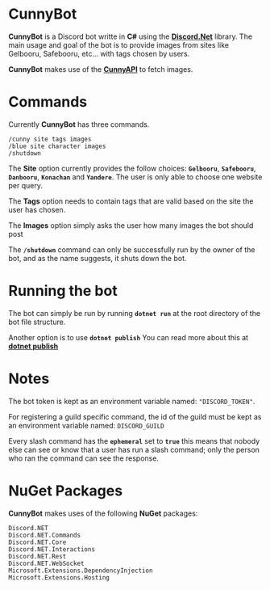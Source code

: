 # **CunnyBot**

**CunnyBot** is a Discord bot writte in **C#** using the [**Discord.Net**](https://github.com/discord-net/Discord.Net) library. The main usage and goal of the bot is to provide images from sites like Gelbooru, Safebooru, etc... with tags chosen by users.

**CunnyBot** makes use of the [**CunnyAPI**](https://github.com/ProjectCuteAndFunny/CunnyApi) to fetch images. 

# Commands
Currently **CunnyBot** has three commands.
```
/cunny site tags images
/blue site character images
/shutdown
```
The **Site** option currently provides the follow choices: **`Gelbooru`**, **`Safebooru`**, **`Danbooru`**, **`Konachan`** and **`Yandere`**. The user is only able to choose one website per query.

The **Tags** option needs to contain tags that are valid based on the site the user has chosen.

The **Images** option simply asks the user how many images the bot should post

The **``/shutdown``** command can only be successfully run by the owner of the bot, and as the name suggests, it shuts down the bot.

# Running the bot
The bot can simply be run by running **``dotnet run``** at the root directory of the bot file structure.

Another option is to use **``dotnet publish``** You can read more about this at [**dotnet publish**](https://docs.microsoft.com/en-us/dotnet/core/tools/dotnet-publish)

# Notes
The bot token is kept as an environment variable named: ``"DISCORD_TOKEN"``.

For registering a guild specific command, the id of the guild must be kept as an environment variable named: ``DISCORD_GUILD``

Every slash command has the **``ephemeral``** set to **``true``** this means that nobody else can see or know that a user has run a slash command; only the person who ran the command can see the response. 

# NuGet Packages
**CunnyBot** makes uses of the following **NuGet** packages:
```
Discord.NET
Discord.NET.Commands
Discord.NET.Core
Discord.NET.Interactions
Discord.NET.Rest
Discord.NET.WebSocket
Microsoft.Extensions.DependencyInjection
Microsoft.Extensions.Hosting
```